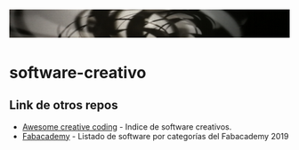 # [<img src="img/header.png" alt="header" width="920"/>](https://github.com/tallerintegrado2020/software-creativo)

# software-creativo


## Link de otros repos

- [Awesome creative coding](https://github.com/terkelg/awesome-creative-coding) - Indice de software creativos.
- [Fabacademy](https://github.com/terkelg/awesome-creative-coding) - Listado de software por categorías del Fabacademy 2019
